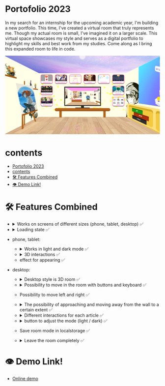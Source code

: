 # Portofolio 2023

In my search for an internship for the upcoming academic year, I'm building a new portfolio. This time, I've created a virtual room that truly represents me. Though my actual room is small, I've imagined it on a larger scale. This virtual space showcases my style and serves as a digital portfolio to highlight my skills and best work from my studies. Come along as I bring this expanded room to life in code.

<img src="./readmeimages/room-view-light-mode.png" alt="room-view-light-mode.png">

# contents 
- [Portofolio 2023](#portofolio-2023)
- [contents](#contents)
- [🛠️ Features Combined](#️-features-combined)
- [👁️ Demo Link!](#️-demo-link)


# 🛠️ Features Combined

- <details>
    <summary>Works on screens of different sizes (phone, tablet, desktop) ✅</summary>
    <img src="./readmeimages/mobile-view-light-mode.png" alt="mobile-view-light-mode.png" width="32%">
     <img src="./readmeimages/tablet-view-light-mode.png" alt="tablet-view-light-mode.png" width="60%">
    <img src="./readmeimages/room-view-light-mode.png" alt="room-view-light-mode.png" width="93%">

    </details>

- <details>
    <summary>Loading state ✅</summary>
    I selected the Digimon Calumon because it possesses a special connection to the Internet, assisting other Digimon with their digievolutions. This unique connection made it a fitting choice for the concept of loading. (and he is so cute)

    <img src="./readmeimages/loading-state.png" alt="loading-state.png">

    </details>

- phone, tablet:
  - <details>
    <summary> Works in light and dark mode ✅</summary>
    <img src="./readmeimages/mobile-view-light-mode.png" alt="room-view-light-mode" width="45%">
    <img src="./readmeimages/mobile-view-dark-mode.png" alt="room-view-dark-mode" width="45%">
    </details>
  - <details>
    <summary> 3D interactions ✅</summary>
    <img src="./readmeimages/mobile-view-3d-list.png" alt="mobile-view-3d-list" width="90%">
    </details>
  - effect for appearing ✅

- desktop:
  
  - <details>
    <summary>Desktop style is 3D room ✅</summary>
    <img src="./readmeimages/room-view-light-mode.png" alt="mobile-view-3d-list" width="90%">
    </details>

  - <details>
    <summary> Possibility to move in the room with buttons and keyboard ✅</summary>
    <img src="./readmeimages/room-view-movement-arrows.png" alt="mobile-view-3d-list" width="90%">
    </details>

  - Possibility to move left and right ✅
  - <details>
    <summary>The possibility of approaching and moving away from the wall to a certain extent ✅</summary>
    <img src="./readmeimages/mobile-view-3d-list.png" alt="mobile-view-3d-list" width="90%">
    </details>

  - <details>
    <summary>Different interactions for each article ✅</summary>
    <img src="./readmeimages/room-view-dark-mode.png" alt="mobile-view-3d-list" width="90%">
    <img src="./readmeimages/mobile-view-3d-list.png" alt="mobile-view-3d-list" width="90%">
    <img src="./readmeimages/mobile-view-3d-list.png" alt="mobile-view-3d-list" width="90%">
    <img src="./readmeimages/mobile-view-3d-list.png" alt="mobile-view-3d-list" width="90%">

    </details>

  - <details>
    <summary>button to adjust the mode (light / dark) ✅</summary>
    <img src="./readmeimages/room-view-light-mode.png" alt="room-view-light-mode.png" width="90%">
    <img src="./readmeimages/room-view-dark-mode.png" alt="room-view-dark-mode.png" width="90%">

    </details>

  - Save room mode in localstorage ✅
  - <details>
    <summary>Leave the room completely ✅</summary>
    <img src="./readmeimages/mobile-view-3d-list.png" alt="mobile-view-3d-list" width="90%">
    </details>

# 👁️ Demo Link!

- [Online demo](https://sundouskanaan.github.io/portfolio2023/)